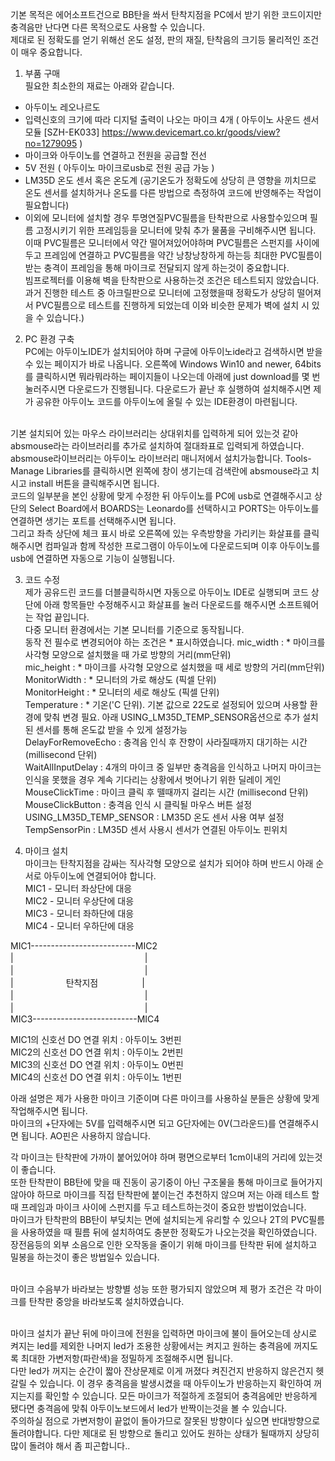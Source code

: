기본 목적은 에어소프트건으로 BB탄을 쏴서 탄착지점을 PC에서 받기 위한 코드이지만 충격음만 난다면 다른 목적으로도 사용할 수 있습니다.<br>
제대로 된 정확도를 얻기 위해선 온도 설정, 판의 재질, 탄착음의 크기등 물리적인 조건이 매우 중요합니다.<br>

1. 부품 구매<br>
 필요한 최소한의 재료는 아래와 같습니다.<br>
  - 아두이노 레오나르도<br>
  - 입력신호의 크기에 따라 디지털 출력이 나오는 마이크 4개 ( 아두이노 사운드 센서모듈 [SZH-EK033] https://www.devicemart.co.kr/goods/view?no=1279095 )<br>
  - 마이크와 아두이노를 연결하고 전원을 공급할 전선<br>
  - 5V 전원 ( 아두이노 마이크로usb로 전원 공급 가능 )<br>
  - LM35D 온도 센서 혹은 온도계 (공기온도가 정확도에 상당히 큰 영향을 끼치므로 온도 센서를 설치하거나 온도를 다른 방법으로 측정하여 코드에 반영해주는 작업이 필요합니다) <br>
  - 이외에 모니터에 설치할 경우 투명연질PVC필름을 탄착판으로 사용할수있으며 필름 고정시키기 위한 프레임등을 모니터에 맞춰 추가 물품을 구비해주시면 됩니다. <br>
  이때 PVC필름은 모니터에서 약간 떨어져있어야하며 PVC필름은 스펀지를 사이에 두고 프레임에 연결하고 PVC필름을 약간 낭창낭창하게 하는등 최대한 PVC필름이 받는 충격이 프레임을 통해 마이크로 전달되지 않게 하는것이 중요합니다.<br>
  빔프로젝터를 이용해 벽을 탄착판으로 사용하는것 조건은 테스트되지 않았습니다. 과거 진행한 테스트 중 아크릴판으로 모니터에 고정했을때 정확도가 상당히 떨어져서 PVC필름으로 테스트를 진행하게 되었는데 이와 비슷한 문제가 벽에 설치 시 있을 수 있습니다.)<br>


2. PC 환경 구축<br>
PC에는 아두이노IDE가 설치되어야 하며 구글에 아두이노ide라고 검색하시면 받을 수 있는 페이지가 바로 나옵니다.
오른쪽에 Windows Win10 and newer, 64bits 를 클릭하시면 뭐라뭐라하는 페이지들이 나오는데 아래에 just download를 몇 번 눌러주시면 다운로드가 진행됩니다. 다운로드가 끝난 후 실행하여 설치해주시면 제가 공유한 아두이노 코드를 아두이노에 올릴 수 있는 IDE환경이 마련됩니다.<br><br>

기본 설치되어 있는 마우스 라이브러리는 상대위치를 입력하게 되어 있는것 같아 absmouse라는 라이브러리를 추가로 설치하여 절대좌표로 입력되게 하였습니다. absmouse라이브러리는 아두이노 라이브러리 매니저에서 설치가능합니다. Tools-Manage Libraries를 클릭하시면 왼쪽에 창이 생기는데 검색란에 absmouse라고 치시고 install 버튼을 클릭해주시면 됩니다.<br>
코드의 일부분을 본인 상황에 맞게 수정한 뒤 아두이노를 PC에 usb로 연결해주시고 상단의 Select Board에서 BOARDS는 Leonardo를 선택하시고 PORTS는 아두이노를 연결하면 생기는 포트를 선택해주시면 됩니다.<br>
그리고 좌측 상단에 체크 표시 바로 오른쪽에 있는 우측방향을 가리키는 화살표를 클릭해주시면 컴파일과 함께 작성한 프로그램이 아두이노에 다운로드되며 이후 아두이노를 usb에 연결하면 자동으로 기능이 실행됩니다.


3. 코드 수정<br>
제가 공유드린 코드를 더블클릭하시면 자동으로 아두이노 IDE로 실행되며 코드 상단에 아래 항목들만 수정해주시고 화살표를 눌러 다운로드를 해주시면 소프트웨어는 작업 끝입니다.<br>
다중 모니터 환경에서는 기본 모니터를 기준으로 동작됩니다.<br>
동작 전 필수로 변경되어야 하는 조건은 * 표시하였습니다.
mic_width : * 마이크를 사각형 모양으로 설치했을 때 가로 방향의 거리(mm단위)<br>
mic_height : * 마이크를 사각형 모양으로 설치했을 때 세로 방향의 거리(mm단위)<br>
MonitorWidth : * 모니터의 가로 해상도 (픽셀 단위)<br>
MonitorHeight : * 모니터의 세로 해상도 (픽셀 단위)<br>
Temperature : * 기온('C 단위). 기본 값으로 22도로 설정되어 있으며 사용할 환경에 맞춰 변경 필요. 아래 USING_LM35D_TEMP_SENSOR옵션으로 추가 설치된 센서를 통해 온도값 받을 수 있게 설정가능<br>
DelayForRemoveEcho : 충격음 인식 후 잔향이 사라질때까지 대기하는 시간 (millisecond 단위)<br>
WaitAllInputDelay : 4개의 마이크 중 일부만 충격음을 인식하고 나머지 마이크는 인식을 못했을 경우 계속 기다리는 상황에서 벗어나기 위한 딜레이 게인<br>
MouseClickTime : 마이크 클릭 후 뗄때까지 걸리는 시간 (millisecond 단위)<br>
MouseClickButton : 충격음 인식 시 클릭될 마우스 버튼 설정<br>
USING_LM35D_TEMP_SENSOR : LM35D 온도 센서 사용 여부 설정<br>
TempSensorPin : LM35D 센서 사용시 센서가 연결된 아두이노 핀위치<br>

4. 마이크 설치<br>
마이크는 탄착지점을 감싸는 직사각형 모양으로 설치가 되어야 하며 반드시 아래 순서로 아두이노에 연결되어야 합니다.<br>
MIC1 - 모니터 좌상단에 대응<br>
MIC2 - 모니터 우상단에 대응<br>
MIC3 - 모니터 좌하단에 대응<br>
MIC4 - 모니터 우하단에 대응<br>


MIC1--------------------------MIC2<br>
|　　　　　　　　　　　　　　　|<br>
|　　　　　　　　　　　　　　　|<br>
|　　　　　　탄착지점　　　　　|<br>
|　　　　　　　　　　　　　　　|<br>
|　　　　　　　　　　　　　　　|<br>
MIC3--------------------------MIC4<br>

MIC1의 신호선 DO 연결 위치 : 아두이노 3번핀<br>
MIC2의 신호선 DO 연결 위치 : 아두이노 2번핀<br>
MIC3의 신호선 DO 연결 위치 : 아두이노 0번핀<br>
MIC4의 신호선 DO 연결 위치 : 아두이노 1번핀<br>


아래 설명은 제가 사용한 마이크 기준이며 다른 마이크를 사용하실 분들은 상황에 맞게 작업해주시면 됩니다.<br>
마이크의 +단자에는 5V를 입력해주시면 되고 G단자에는 0V(그라운드)를 연결해주시면 됩니다. AO핀은 사용하지 않습니다.<br>

각 마이크는 탄착판에 가까이 붙어있어야 하며 평면으로부터 1cm이내의 거리에 있는것이 좋습니다.<br>
또한 탄착판이 BB탄에 맞을 때 진동이 공기중이 아닌 구조물을 통해 마이크로 들어가지 않아야 하므로 마이크를 직접 탄착판에 붙이는건 추천하지 않으며 저는 아래 테스트 할 때 프레임과 마이크 사이에 스펀지를 두고 테스트하는것이 중요한 방법이었습니다.<br>
마이크가 탄착판의 BB탄이 부딪치는 면에 설치되는게 유리할 수 있으나 2T의 PVC필름을 사용하였을 때 필름 뒤에 설치하여도 충분한 정확도가 나오는것을 확인하였습니다. 장전음등의 외부 소음으로 인한 오작동을 줄이기 위해 마이크를 탄착판 뒤에 설치하고 밀봉을 하는것이 좋은 방법일수 있습니다.<br><br>

마이크 수음부가 바라보는 방향별 성능 또한 평가되지 않았으며 제 평가 조건은 각 마이크를 탄착판 중앙을 바라보도록 설치하였습니다.<br><br>

마이크 설치가 끝난 뒤에 마이크에 전원을 입력하면 마이크에 불이 들어오는데 상시로 켜지는 led를 제외한 나머지 led가 조용한 상황에서는 켜지고 원하는 충격음에 꺼지도록 최대한 가변저항(파란색)을 정밀하게 조절해주시면 됩니다.<br>
다만 led가 꺼지는 순간이 짧아 잔상문제로 이게 꺼졌다 켜진건지 반응하지 않은건지 헷갈릴 수 있습니다. 이 경우 충격음을 발생시켰을 때 아두이노가 반응하는지 확인하여 꺼지는지를 확인할 수 있습니다. 모든 마이크가 적절하게 조절되어 충격음에만 반응하게 됐다면 충격음에 맞춰 아두이노보드에서 led가 반짝이는것을 볼 수 있습니다.<br>
주의하실 점으로 가변저항이 끝없이 돌아가므로 잘못된 방향이다 싶으면 반대방향으로 돌려야합니다. 다만 제대로 된 방향으로 돌리고 있어도 원하는 상태가 될때까지 상당히 많이 돌려야 해서 좀 피곤합니다..

